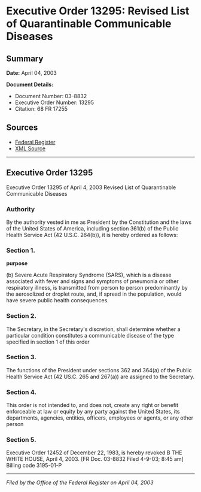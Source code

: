 # Executive Order 13295: Revised List of Quarantinable Communicable Diseases

## Summary

**Date:** April 04, 2003

**Document Details:**
- Document Number: 03-8832
- Executive Order Number: 13295
- Citation: 68 FR 17255

## Sources
- [Federal Register](https://www.federalregister.gov/documents/2003/04/09/03-8832/revised-list-of-quarantinable-communicable-diseases)
- [XML Source](https://www.federalregister.gov/documents/full_text/xml/2003/04/09/03-8832.xml)

---

## Executive Order 13295

Executive Order 13295 of April 4, 2003
Revised List of Quarantinable Communicable Diseases
### Authority

By the authority vested in me as President by the Constitution and the laws of the United States of America, including section 361(b) of the Public Health Service Act (42 U.S.C. 264(b)), it is hereby ordered as follows:
### Section 1.

**purpose**

(b) Severe Acute Respiratory Syndrome (SARS), which is a disease associated with fever and signs and symptoms of pneumonia or other respiratory illness, is transmitted from person to person predominantly by the aerosolized or droplet route, and, if spread in the population, would have severe public health consequences.
### Section 2.

The Secretary, in the Secretary's discretion, shall determine whether a particular condition constitutes a communicable disease of the type specified in section 1 of this order
### Section 3.

The functions of the President under sections 362 and 364(a) of the Public Health Service Act (42 US.C. 265 and 267(a)) are assigned to the Secretary.
### Section 4.

This order is not intended to, and does not, create any right or benefit enforceable at law or equity by any party against the United States, its departments, agencies, entities, officers, employees or agents, or any other person
### Section 5.

Executive Order 12452 of December 22, 1983, is hereby revoked
B
THE WHITE HOUSE,
April 4, 2003.
[FR Doc. 03-8832
Filed 4-9-03; 8:45 am]
Billing code 3195-01-P

---

*Filed by the Office of the Federal Register on April 04, 2003*
